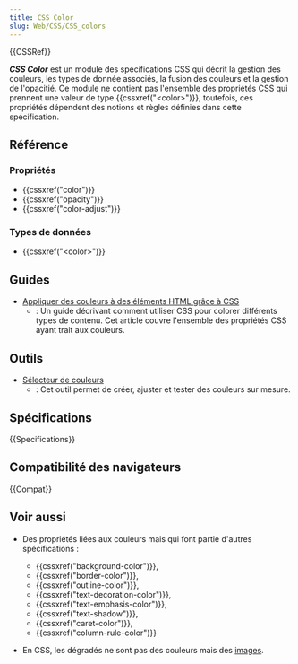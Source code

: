 ```yaml
---
title: CSS Color
slug: Web/CSS/CSS_colors
---
```


{{CSSRef}}

**_CSS Color_** est un module des spécifications CSS qui décrit la gestion des couleurs, les types de donnée associés, la fusion des couleurs et la gestion de l'opacitié. Ce module ne contient pas l'ensemble des propriétés CSS qui prennent une valeur de type {{cssxref("&lt;color&gt;")}}, toutefois, ces propriétés dépendent des notions et règles définies dans cette spécification.

## Référence

### Propriétés

- {{cssxref("color")}}
- {{cssxref("opacity")}}
- {{cssxref("color-adjust")}}

### Types de données

- {{cssxref("&lt;color&gt;")}}

## Guides

- [Appliquer des couleurs à des éléments HTML grâce à CSS](/fr/docs/Web/CSS/CSS_colors/Applying_color)
  - : Un guide décrivant comment utiliser CSS pour colorer différents types de contenu. Cet article couvre l'ensemble des propriétés CSS ayant trait aux couleurs.

## Outils

- [Sélecteur de couleurs](/fr/docs/Web/CSS/Couleurs_CSS/Sélecteur_de_couleurs)
  - : Cet outil permet de créer, ajuster et tester des couleurs sur mesure.

## Spécifications

{{Specifications}}

## Compatibilité des navigateurs

{{Compat}}

## Voir aussi

- Des propriétés liées aux couleurs mais qui font partie d'autres spécifications :
  - {{cssxref("background-color")}},
  - {{cssxref("border-color")}},
  - {{cssxref("outline-color")}},
  - {{cssxref("text-decoration-color")}},
  - {{cssxref("text-emphasis-color")}},
  - {{cssxref("text-shadow")}},
  - {{cssxref("caret-color")}},
  - {{cssxref("column-rule-color")}}

- En CSS, les dégradés ne sont pas des couleurs mais des [images](/fr/docs/Web/CSS/CSS_images).
